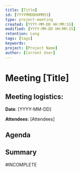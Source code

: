 ```yaml
---
title: [Title]
id: [YYYYMMDDHHMMSS] 
type: project-meeting
created: [YYYY-MM-DD HH:MM:SS] 
modified: [YYYY-MM-DD HH:MM:SS] 
retention: Long
tags: [tags]
keywords: 
project: [Project Name]
author: [Current User]
---
```


# Meeting [Title]

## Meeting logistics:

**Date**: [YYYY-MM-DD]

**Attendees**: [Attendees]


## Agenda 

## Summary

#INCOMPLETE


